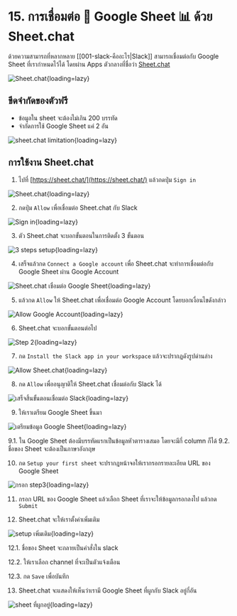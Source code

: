 # 15. การเชื่อมต่อ 💬 Google Sheet ️📊 ด้วย Sheet.chat

ด้วยความสามารถที่หลากหลาย [[001-slack-คืออะไร|Slack]] สามารถเชื่อมต่อกับ Google Sheet ที่เรากำหนดไว้ได้ โดยผ่าน Apps ตัวกลางที่ชื่อว่า [Sheet.chat](https://sheet.chat)

![Sheet.chat](../images/2023-02-14_09-22-59.png){loading=lazy}

## ขีดจำกัดของตัวฟรี

- ข้อมูลใน sheet จะต้องไม่เกิน 200 บรรทัด
- จำกัดการใช้ Google Sheet แค่ 2 อัน

![sheet.chat limitation](../images/2023-02-14_11-15-30.png){loading=lazy}

## การใช้งาน Sheet.chat 

1. ไปที่ [https://sheet.chat/](https://sheet.chat/) แล้วกดปุ่ม `Sign in` 

![Sheet.chat](../images/2023-02-10_12-49-42.png){loading=lazy}

2. กดปุ่ม `Allow` เพื่อเชื่อมต่อ Sheet.chat กับ Slack

![Sign in](../images/2023-02-10_12-50-21.png){loading=lazy}


3. ตัว Sheet.chat จะบอกขั้นตอนในการติดตั้ง 3 ขั้นตอน

![3 steps setup](../images/2023-02-14_10-33-41.png){loading=lazy}

4. เสร็จแล้วกด `Connect a Google account` เพื่อ Sheet.chat จะทำการเชื่อมต่อกับ Google Sheet ผ่าน Google Account

![Sheet.chat เชื่อมต่อ Google Sheet](../images/2023-02-10_12-51-03.png){loading=lazy}

5. แล้วกด `Allow` ให้ Sheet.chat เพื่อเชื่อมต่อ Google Account โดยบอกเงื่อนไขดังกล่าว

![Allow Google Account](../images/2023-02-14_10-36-46.png){loading=lazy}

6. Sheet.chat จะบอกขั้นตอนต่อไป 

![Step 2](../images/2023-02-10_12-51-30.png){loading=lazy}

7. กด `Install the Slack app in your workspace` แล้วจะปรากฎดังรูปด่านล่าง

![Allow Sheet.chat](../images/2023-02-10_12-51-46.png){loading=lazy}

8. กด `Allow` เพื่ออนุญาติให้ Sheet.chat เชื่อมต่อกับ Slack ได้

![เสร็จสิ้นขั้นตอนเชื่อมต่อ Slack](../images/2023-02-14_10-45-25.png){loading=lazy}

9. ให้เราเตรียม Google Sheet ขึ้นมา

![เตรียมข้อมูล Google Sheet](../images/2023-02-10_11-18-54.png){loading=lazy}

9.1. ใน Google Sheet ต้องมีบรรทัดแรกเป็นข้อมูลหัวตารางเสมอ โดยจะมีกี่ column ก็ได้
9.2. ชื่อของ Sheet จะต้องเป็นภาษาอังกฤษ

10. กด `Setup your first sheet` จะปรากฎหน้าจอให้เรากรอกรายละเอียด URL ของ Google Sheet

![กรอก step3](../images/2023-02-10_12-53-05.png){loading=lazy}

11. กรอก URL ของ Google Sheet แล้วเลือก Sheet ที่เราจะให้ข้อมูลกรอกลงไป แล้วกด `Submit`

12. Sheet.chat จะให้เราตั้งค่าเพิ่มเติม 

![setup เพิ่มเติม](../images/14-2-2023_11512_sheet.chat.jpeg){loading=lazy}

12.1. ชื่อของ Sheet จะกลายเป็นคำสั่งใน slack

12.2. ให้เราเลือก channel ที่จะเป็นตัวแจ้งเตือน

12.3. กด `Save` เพื่อบันทึก

13. Sheet.chat จะแสดงให้เห็นว่าเรามี Google Sheet ที่ผูกกับ Slack อยู่กี่อัน

![sheet ที่ผูกอยู่](../images/2023-02-14_11-31-43.jpg){loading=lazy}

